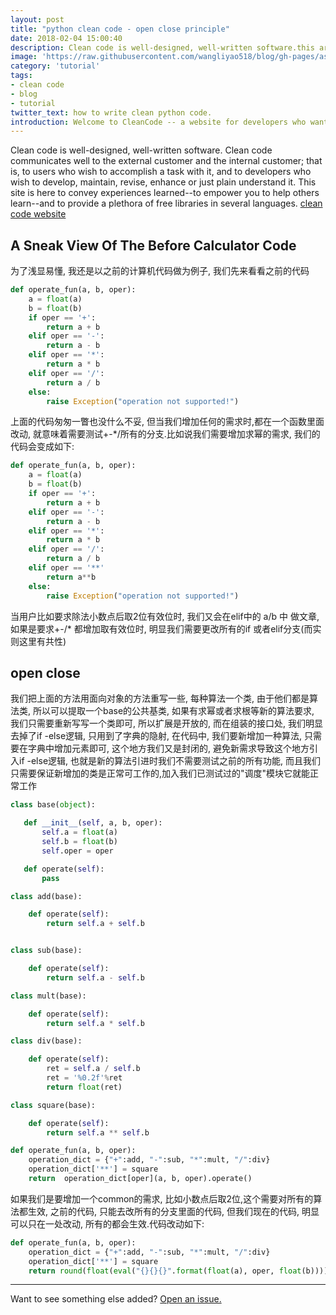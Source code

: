 ```yaml
---
layout: post
title: "python clean code - open close principle"
date: 2018-02-04 15:00:40
description: Clean code is well-designed, well-written software.this article only show a simple open close principle example
image: 'https://raw.githubusercontent.com/wangliyao518/blog/gh-pages/assets/img/timg%20(3).jpg'
category: 'tutorial'
tags:
- clean code
- blog
- tutorial
twitter_text: how to write clean python code.
introduction: Welcome to CleanCode -- a website for developers who want to write good code.
---
```


Clean code is well-designed, well-written software. Clean code communicates well to the external customer and the internal customer; that is, to users who wish to accomplish a task with it, and to developers who wish to develop, maintain, revise, enhance or just plain understand it. This site is here to convey experiences learned--to empower you to help others learn--and to provide a plethora of free libraries in several languages. [clean code website](http://cleancode.sourceforge.net/)



## A Sneak View Of The Before Calculator Code
为了浅显易懂, 我还是以之前的计算机代码做为例子, 我们先来看看之前的代码

```python
def operate_fun(a, b, oper):
    a = float(a)
    b = float(b)
    if oper == '+':
        return a + b
    elif oper == '-':
        return a - b
    elif oper == '*':
        return a * b
    elif oper == '/':
        return a / b
    else:
        raise Exception("operation not supported!")
```
上面的代码匆匆一瞥也没什么不妥, 但当我们增加任何的需求时,都在一个函数里面改动, 就意味着需要测试+-*/所有的分支.比如说我们需要增加求幂的需求, 我们的代码会变成如下:

```python
def operate_fun(a, b, oper):
    a = float(a)
    b = float(b)
    if oper == '+':
        return a + b
    elif oper == '-':
        return a - b
    elif oper == '*':
        return a * b
    elif oper == '/':
        return a / b
    elif oper == '**'
        return a**b
    else:
        raise Exception("operation not supported!")
```

当用户比如要求除法小数点后取2位有效位时, 我们又会在elif中的 a/b 中 做文章, 如果是要求+-/* 都增加取有效位时, 明显我们需要更改所有的if 或者elif分支(而实则这里有共性) 


## open close
我们把上面的方法用面向对象的方法重写一些, 每种算法一个类, 由于他们都是算法类, 所以可以提取一个base的公共基类, 如果有求幂或者求根等新的算法要求, 我们只需要重新写写一个类即可, 所以扩展是开放的, 而在组装的接口处, 我们明显去掉了if -else逻辑, 只用到了字典的隐射, 在代码中, 我们要新增加一种算法, 只需要在字典中增加元素即可, 这个地方我们又是封闭的, 避免新需求导致这个地方引入if -else逻辑, 也就是新的算法引进时我们不需要测试之前的所有功能, 而且我们只需要保证新增加的类是正常可工作的,加入我们已测试过的"调度"模块它就能正常工作

```python
class base(object):

   def __init__(self, a, b, oper):
       self.a = float(a)
       self.b = float(b)
       self.oper = oper

   def operate(self):
       pass

class add(base):

    def operate(self):
        return self.a + self.b


class sub(base):

    def operate(self):
        return self.a - self.b

class mult(base):

    def operate(self):
        return self.a * self.b

class div(base):

    def operate(self):
        ret = self.a / self.b
        ret = '%0.2f'%ret
        return float(ret)

class square(base):

    def operate(self):
        return self.a ** self.b

def operate_fun(a, b, oper):
    operation_dict = {"+":add, "-":sub, "*":mult, "/":div}
    operation_dict['**'] = square
    return  operation_dict[oper](a, b, oper).operate()
```

如果我们是要增加一个common的需求, 比如小数点后取2位,这个需要对所有的算法都生效, 之前的代码, 只能去改所有的分支里面的代码, 但我们现在的代码, 明显可以只在一处改动, 所有的都会生效.代码改动如下:
```python
def operate_fun(a, b, oper):
    operation_dict = {"+":add, "-":sub, "*":mult, "/":div}
    operation_dict['**'] = square
    return round(float(eval("{}{}{}".format(float(a), oper, float(b)))), 2)
```

-----

Want to see something else added? <a href="https://github.com/wangliyao518/blog/issues/new">Open an issue.</a>

